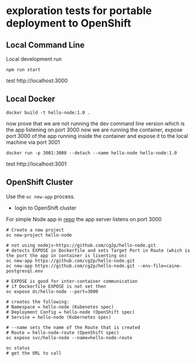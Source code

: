 # exploration tests for portable deployment to OpenShift

## Local Command Line
Local development run
```
npm run start
```
test http://localhost:3000

## Local Docker
```
docker build -t hello-node:1.0 .
```
now prove that we are not running the dev command line version which is the app listening on port 3000
now we are running the container, expose port 3000 of the app running inside the container
and expose it to the local machine via port 3001
```
docker run -p 3001:3000 --detach --name hello-node hello-node:1.0
```
test http://localhost:3001

## OpenShift Cluster
Use the `oc new-app` process.
- login to OpenShift cluster


For simple Node app in [repo](https://github.com/cg2p/hello-node) the app server listens on port 3000 

```
# Create a new project
oc new-project hello-node

# not using nodejs~https://github.com/cg2p/hello-node.git
# detects EXPOSE in Dockerfile and sets Target Port in Route (which is the port the app in container is lisenting on)
oc new-app https://github.com/cg2p/hello-node.git
oc new-app https://github.com/cg2p/hello-node.git --env-file=caine-postgresql.env

# EXPOSE is good for inter-container communication
# if Dockerfile EXPOSE is not set then
oc expose dc/hello-node --port=3000

# creates the following:
# Namespace = hello-node (Kubenetes spec)
# Deployment Config = hello-node (OpenShift spec)
# Service = hello-node (Kubernetes spec)

# --name sets the name of the Route that is created
# Route = hello-node-route (OpenShift spec)
oc expose svc/hello-node --name=hello-node-route

oc status 
# get the URL to call
```

